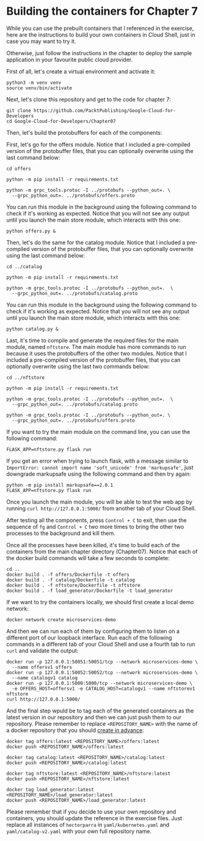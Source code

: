 # Building the containers for Chapter 7

While you can use the prebuilt containers that I referenced in the exercise, here are the instructions to build your own containers in Cloud Shell, just in case you may want to try it.

Otherwise, just follow the instructions in the chapter to deploy the sample application in your favourite public cloud provider.

First of all, let's create a virtual environment and activate it:

```
python3 -m venv venv
source venv/bin/activate
```

Next, let's clone this repository and get to the code for chapter 7:

```
git clone https://github.com/PacktPublishing/Google-Cloud-for-Developers
cd Google-Cloud-for-Developers/Chapter07
```

Then, let's build the protobuffers for each of the components:

First, let's go for the offers module. Notice that I included a pre-compiled version of the protobuffer files, that you can optionally overwrite using the last command below:
```
cd offers

python -m pip install -r requirements.txt 

python -m grpc_tools.protoc -I ../protobufs --python_out=. \
  --grpc_python_out=. ../protobufs/offers.proto
```

You can run this module in the background using the following command to check if it's working as expected. Notice that you will not see any output until you launch the main store module, which interacts with this one:

```
python offers.py &
```

Then, let's do the same for the catalog module. Notice that I included a pre-compiled version of the protobuffer files, that you can optionally overwrite using the last command below:

```
cd ../catalog

python -m pip install -r requirements.txt 

python -m grpc_tools.protoc -I ../protobufs --python_out=.  \
  --grpc_python_out=. ../protobufs/catalog.proto
```

You can run this module in the background using the following command to check if it's working as expected. Notice that you will not see any output until you launch the main store module, which interacts with this one:

```
python catalog.py &
```

Last, it's time to compile and generate the required files for the main module, named `nftstore`. The main module has more commands to run because it uses the protobuffers of the other two modules. Notice that I included a pre-compiled version of the protobuffer files, that you can optionally overwrite using the last two commands below:

```
cd ../nftstore

python -m pip install -r requirements.txt 

python -m grpc_tools.protoc -I ../protobufs --python_out=.  \
  --grpc_python_out=. ../protobufs/catalog.proto

python -m grpc_tools.protoc -I ../protobufs --python_out=. \
  --grpc_python_out=. ../protobufs/offers.proto

```

If you want to try the main module on the command line, you can use the following command:
```
FLASK_APP=nftstore.py flask run
```

If you get an error when trying to launch flask, with a message similar to `ImportError: cannot import name 'soft_unicode' from 'markupsafe'`, just downgrade markupsafe using the following command and then try again:

```
python -m pip install markupsafe==2.0.1
FLASK_APP=nftstore.py flask run
```

Once you launch the main module, you will be able to test the web app by running `curl http://127.0.0.1:5000/` from another tab of your Cloud Shell.

After testing all the components, press `Control + C` to exit, then use the sequence of `fg` and `Control + C` two more times to bring the other two processes to the background and kill them.

Once all the processes have been killed, it's time to build each of the containers from the main chapter directory (Chapter07). Notice that each of the docker build commands will take a few seconds to complete:

```
cd ..
docker build . -f offers/Dockerfile -t offers
docker build . -f catalog/Dockerfile -t catalog
docker build . -f nftstore/Dockerfile -t nftstore
docker build . -f load_generator/Dockerfile -t load_generator
```

If we want to try the containers locally, we should first create a local demo network:
```
docker network create microservices-demo
```

And then we can run each of them by configuring them to listen on a different port of our loopback interface. Run each of the following commands in a different tab of your Cloud Shell and use a fourth tab to run `curl` and validate the output:

```
docker run -p 127.0.0.1:50051:50051/tcp --network microservices-demo \
  --name offersv1 offers
docker run -p 127.0.0.1:50052:50052/tcp --network microservices-demo \
  --name catalogv1 catalog
docker run -p 127.0.0.1:5000:5000/tcp --network microservices-demo \
  -e OFFERS_HOST=offersv1 -e CATALOG_HOST=catalogv1 --name nftstorev1 nftstore
curl http://127.0.0.1:5000/
```

And the final step wpuld be to tag each of the generated containers as the latest version in our repository and then we can just push them to our repository. Please remember to replace `<REPOSITORY_NAME>` with the name of a docker repository that you should [create in advance](https://docs.docker.com/docker-hub/repos/):

```
docker tag offers:latest <REPOSITORY_NAME>/offers:latest
docker push <REPOSITORY_NAME>/offers:latest

docker tag catalog:latest <REPOSITORY_NAME>/catalog:latest
docker push <REPOSITORY_NAME>/catalog:latest

docker tag nftstore:latest <REPOSITORY_NAME>/nftstore:latest
docker push <REPOSITORY_NAME>/nftstore:latest

docker tag load_generator:latest <REPOSITORY_NAME>/load_generator:latest
docker push <REPOSITORY_NAME>/load_generator:latest
```

Please remember that if you decide to use your own repository and containers, you should update the reference in the exercise files. Just replace all instances of `hectorparra` in `yaml/kubernetes.yaml` and `yaml/catalog-v2.yaml` with your own full repository name.
